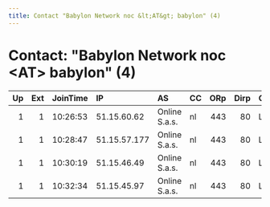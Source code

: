 ```yaml
---
title: Contact "Babylon Network noc &lt;AT&gt; babylon" (4)
---
```


# Contact: "Babylon Network noc &lt;AT&gt; babylon" (4)

|   Up |   Ext | JoinTime   | IP           | AS            | CC   |   ORp |   Dirp | OS    | Version   | Nickname         |   eFamMembers |
|-----:|------:|:-----------|:-------------|:--------------|:-----|------:|-------:|:------|:----------|:-----------------|--------------:|
|    1 |     1 | 10:26:53   | 51.15.60.62  | Online S.a.s. | nl   |   443 |     80 | Linux | 0.3.0.10  | BabylonNetwork00 |             9 |
|    1 |     1 | 10:28:47   | 51.15.57.177 | Online S.a.s. | nl   |   443 |     80 | Linux | 0.3.0.10  | BabylonNetwork02 |             9 |
|    1 |     1 | 10:30:19   | 51.15.46.49  | Online S.a.s. | nl   |   443 |     80 | Linux | 0.3.0.10  | BabylonNetwork05 |             9 |
|    1 |     1 | 10:32:34   | 51.15.45.97  | Online S.a.s. | nl   |   443 |     80 | Linux | 0.3.0.10  | BabylonNetwork06 |             9 |
